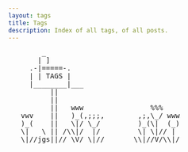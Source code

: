 ```yaml
---
layout: tags
title: Tags
description: Index of all tags, of all posts.
---
```


<pre class="ascii">
        _
       | ]
     .-|=====-.
     | | TAGS |   
     |________|___
          ||
          ||
          ||   www                %%%
   vwv    ||   )_(,;;;,        ,;,\_/ www
   )_(    ||   \|/ \_/         )_(\|  (_)
   \|   \ || /\\|/  |/         \| \|// | 
___\|//jgs||//_\V/_\|//_______\\|//V/\\|/__
</pre>
